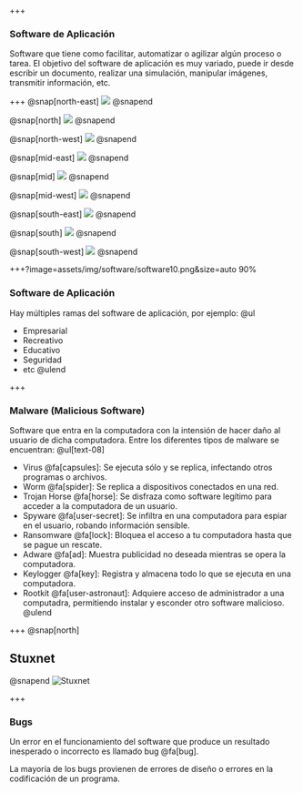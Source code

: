 +++
### Software de Aplicación
Software que tiene como facilitar, automatizar o agilizar algún proceso o tarea.
El objetivo del software de aplicación es muy variado, puede ir desde escribir un documento, realizar una simulación, manipular imágenes, transmitir información, etc.

+++
@snap[north-east]
![](assets/img/software/software_1.png)
@snapend

@snap[north]
![](assets/img/software/software_2.png)
@snapend

@snap[north-west]
![](assets/img/software/software_3.png)
@snapend

@snap[mid-east]
![](assets/img/software/software_4.jpg)
@snapend

@snap[mid]
![](assets/img/software/software_5.jpg)
@snapend

@snap[mid-west]
![](assets/img/software/software_6.png)
@snapend

@snap[south-east]
![](assets/img/software/software_7.png)
@snapend

@snap[south]
![](assets/img/software/software_8.png)
@snapend

@snap[south-west]
![](assets/img/software/software_9.png)
@snapend

+++?image=assets/img/software/software10.png&size=auto 90%

### Software de Aplicación
Hay múltiples ramas del software de aplicación, por ejemplo:
@ul
- Empresarial
- Recreativo
- Educativo
- Seguridad
- etc
@ulend

+++
### Malware (Malicious Software)
Software que entra en la computadora con la intensión de hacer daño al usuario de dicha computadora. Entre los diferentes tipos de malware se encuentran:
@ul[text-08]
* Virus @fa[capsules]: Se ejecuta sólo y se replica, infectando otros programas o archivos.
* Worm @fa[spider]: Se replica a dispositivos conectados en una red.
* Trojan Horse @fa[horse]: Se disfraza como software legítimo para acceder a la computadora de un usuario.
* Spyware @fa[user-secret]: Se infiltra en una computadora para espiar en el usuario, robando información sensible.
* Ransomware @fa[lock]: Bloquea el acceso a tu computadora hasta que se pague un rescate.
* Adware @fa[ad]: Muestra publicidad no deseada mientras se opera la computadora.
* Keylogger @fa[key]: Registra y almacena todo lo que se ejecuta en una computadora.
* Rootkit @fa[user-astronaut]: Adquiere acceso de administrador a una computadra, permitiendo instalar y esconder otro software malicioso.
@ulend

+++
@snap[north]
## Stuxnet
@snapend
![Stuxnet](https://player.vimeo.com/video/25118844)

+++
### Bugs
Un error en el funcionamiento del software que produce un resultado inesperado o incorrecto es llamado bug @fa[bug].

La mayoría de los bugs provienen de errores de diseño o errores en la codificación de un programa.




